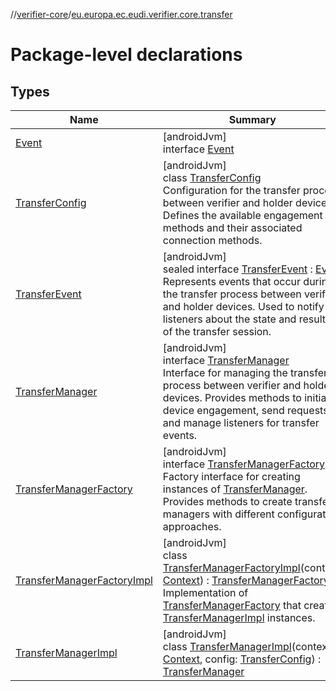 //[verifier-core](../../index.md)/[eu.europa.ec.eudi.verifier.core.transfer](index.md)

# Package-level declarations

## Types

| Name | Summary |
|---|---|
| [Event](-event/index.md) | [androidJvm]<br>interface [Event](-event/index.md) |
| [TransferConfig](-transfer-config/index.md) | [androidJvm]<br>class [TransferConfig](-transfer-config/index.md)<br>Configuration for the transfer process between verifier and holder devices. Defines the available engagement methods and their associated connection methods. |
| [TransferEvent](-transfer-event/index.md) | [androidJvm]<br>sealed interface [TransferEvent](-transfer-event/index.md) : [Event](-event/index.md)<br>Represents events that occur during the transfer process between verifier and holder devices. Used to notify listeners about the state and results of the transfer session. |
| [TransferManager](-transfer-manager/index.md) | [androidJvm]<br>interface [TransferManager](-transfer-manager/index.md)<br>Interface for managing the transfer process between verifier and holder devices. Provides methods to initiate device engagement, send requests, and manage listeners for transfer events. |
| [TransferManagerFactory](-transfer-manager-factory/index.md) | [androidJvm]<br>interface [TransferManagerFactory](-transfer-manager-factory/index.md)<br>Factory interface for creating instances of [TransferManager](-transfer-manager/index.md). Provides methods to create transfer managers with different configuration approaches. |
| [TransferManagerFactoryImpl](-transfer-manager-factory-impl/index.md) | [androidJvm]<br>class [TransferManagerFactoryImpl](-transfer-manager-factory-impl/index.md)(context: [Context](https://developer.android.com/reference/kotlin/android/content/Context.html)) : [TransferManagerFactory](-transfer-manager-factory/index.md)<br>Implementation of [TransferManagerFactory](-transfer-manager-factory/index.md) that creates [TransferManagerImpl](-transfer-manager-impl/index.md) instances. |
| [TransferManagerImpl](-transfer-manager-impl/index.md) | [androidJvm]<br>class [TransferManagerImpl](-transfer-manager-impl/index.md)(context: [Context](https://developer.android.com/reference/kotlin/android/content/Context.html), config: [TransferConfig](-transfer-config/index.md)) : [TransferManager](-transfer-manager/index.md) |
